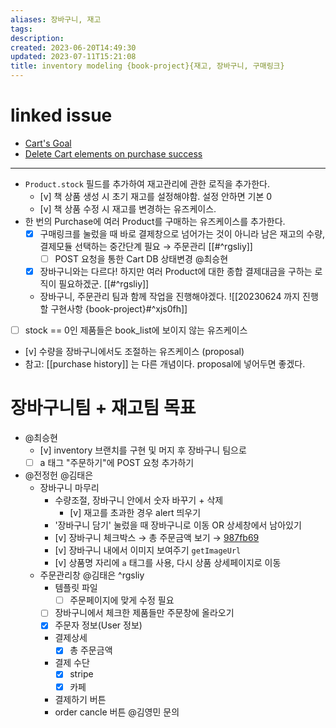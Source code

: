 ```yaml
---
aliases: 장바구니, 재고
tags: 
description:
created: 2023-06-20T14:49:30
updated: 2023-07-11T15:21:08
title: inventory modeling {book-project}{재고, 장바구니, 구매링크}
---
```

# linked issue
- [Cart's Goal](https://github.com/ESTsoft-Book-Project/bookstore/issues/72)
- [Delete Cart elements on purchase success](https://github.com/ESTsoft-Book-Project/bookstore/issues/105)
---
- `Product.stock` 필드를 추가하여 재고관리에 관한 로직을 추가한다.
	- [v] 책 상품 생성 시 초기 재고를 설정해야함. 설정 안하면 기본 0
	- [v] 책 상품 수정 시 재고를 변경하는 유즈케이스.
- 한 번의 Purchase에 여러 Product를 구매하는 유즈케이스를 추가한다.
	- [x] 구매링크를 눌렀을 때 바로 결제창으로 넘어가는 것이 아니라 남은 재고의 수량, 결제모듈 선택하는 중간단계 필요 → 주문관리 [[#^rgsliy]]
		- [ ] POST 요청을 통한 Cart DB 상태변경 @최승현
	- [x] 장바구니와는 다르다! 하지만 여러 Product에 대한 종합 결제대금을 구하는 로직이 필요하겠군. [[#^rgsliy]]
	- 장바구니, 주문관리 팀과 함께 작업을 진행해야겠다. ![[20230624 까지 진행할 구현사항 {book-project}#^xjs0fh]]
- [ ] stock == 0인 제품들은 book_list에 보이지 않는 유즈케이스
- [v] 수량을 장바구니에서도 조절하는 유즈케이스 (proposal)
- 참고: [[purchase history]] 는 다른 개념이다. proposal에 넣어두면 좋겠다.

# 장바구니팀 + 재고팀 목표
- @최승현
	- [v] inventory 브랜치를 구현 및 머지 후 장바구니 팀으로
	- [ ] a 태그 "주문하기"에 POST 요청 추가하기
- @전정헌 @김태은
	- 장바구니 마무리 
		- 수량조절, 장바구니 안에서 숫자 바꾸기 + 삭제
			- [v] 재고를 초과한 경우 alert 띄우기
		- '장바구니 담기' 눌렀을 때 장바구니로 이동 OR 상세창에서 남아있기
		- [v] 장바구니 체크박스 → 총 주문금액 보기 → [987fb69](https://github.com/ESTsoft-Book-Project/bookstore/blob/987fb6928e2625706a97749c2cc032c4992440c0/templates/cart_list.html#L98-L107)
		- [v] 장바구니 내에서 이미지 보여주기 `getImageUrl`
		- [v] 상품명 자리에 `a` 태그를 사용, 다시 상품 상세페이지로 이동
	- 주문관리창 @김태은 ^rgsliy
		- 템플릿 파일
			- [ ] 주문페이지에 맞게 수정 필요
		- [ ] 장바구니에서 체크한 제품들만 주문창에 올라오기
		- [x] 주문자 정보(User 정보)
		- 결제상세
			- [x] 총 주문금액
		- 결제 수단
			- [x] stripe
			- [x] 카페
		- 결제하기 버튼
		- order cancle 버튼 @김영민 문의